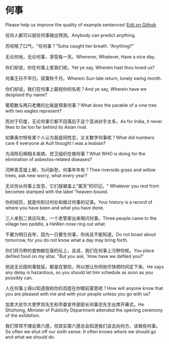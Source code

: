 # 何事

Please help us improve the quality of example sentences! [Edit on Github](https://github.com/jiyushe/jiyu-example-sentence-source/blob/main/chinese/heshi.md)

<p><span class="chinese">任何人都可以就任何事做出预测。</span><span class="english">Anybody can predict anything.</span></p>

<p><span class="chinese">苏哈喘了口气，“任何事？”</span><span class="english">Suha caught her breath. “Anything?”</span></p>

<p><span class="chinese">无论何地，无论何事，享受每一天。</span><span class="english">Wherever, Whatever, Have a nice day.</span></p>

<p><span class="chinese">你们却说，你在何事上爱我们呢。</span><span class="english">Yet ye say, Wherein hast thou loved us?</span></p>

<p><span class="chinese">何事王孙不早归，寂寞秋千月。</span><span class="english">Wherein Sun-late return, lonely swing month.</span></p>

<p><span class="chinese">你们却说，我们在何事上藐视你的名呢？</span><span class="english">And ye say, Wherein have we despised thy name?</span></p>

<p><span class="chinese">葡萄数与两只老鹰的比喻是预表何事？</span><span class="english">What does the parable of a vine tree with two eagles represent?</span></p>

<p><span class="chinese">而对于印度，无论何事它都不回落后于这个亚洲对手太多。</span><span class="english">As for India, it never likes to be too far behind its Asian rival.</span></p>

<p><span class="chinese">如果奥尔特有某个人认为我是同性恋，又关数字何事呢？</span><span class="english">What did numbers care if everyone at Ault thought I was a lesbian?</span></p>

<p><span class="chinese">为消除石棉相关疾病，世卫组织在做何事？</span><span class="english">What WHO is doing for the elimination of asbestos-related diseases?</span></p>

<p><span class="chinese">河畔青芜堤上柳，为问新愁，何事年年有？</span><span class="english">Thee riverside grass and willow trees, ask new worry, what every year?</span></p>

<p><span class="chinese">无论你从何事上安息，它们就被盖上“属天”的印记。</span><span class="english">" Whatever you rest from becomes stamped with the label "heaven-bound.</span></p>

<p><span class="chinese">你的经历，就是你到过何处和做过何事的记录。</span><span class="english">Your history is a record of where you have been and what you have done.</span></p>

<p><span class="chinese">三人来到二贤庄叫卖，一个老管家出来喝问何事。</span><span class="english">Three people came to the village two peddle, a HeWen nose ring out what.</span></p>

<p><span class="chinese">不要为明日自夸，因为一日要生何事，你尚且不能知道。</span><span class="english">Do not boast about tomorrow, for you do not know what a day may bring forth.</span></p>

<p><span class="chinese">你们将污秽的食物献在我的坛上，且说，我们在何事上污秽你呢。</span><span class="english">You place defiled food on my altar. "But you ask, 'How have we defiled you?'</span></p>

<p><span class="chinese">他说无论因何事耽延，都是在冒险，所以想让你同他尽快把时间定下来。</span><span class="english">He says any delay is hazardous, so you should let him schedule as soon as you possibly can.</span></p>

<p><span class="chinese">人在何事上得以知道我和你的百姓在你眼前蒙恩呢？</span><span class="english">How will anyone know that you are pleased with me and with your people unless you go with us?</span></p>

<p><span class="chinese">加拿大驻华大使罗岚先生和市委宣传部部长何事忠先生出席开幕式。</span><span class="english">He Shizhong, Minister of Publicity Department attended the opening ceremony of the exhibition.</span></p>

<p><span class="chinese">我们常常不理会第六感，但其实第六感总会知道我们该去向何方、该做些何事。</span><span class="english">So often we shut off our sixth sense. It often knows where we should go and what we should do.</span></p>

